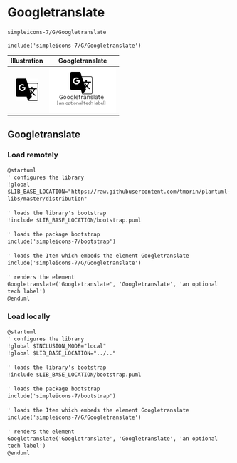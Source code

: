 # Googletranslate


```text
simpleicons-7/G/Googletranslate
```

```text
include('simpleicons-7/G/Googletranslate')
```



| Illustration | Googletranslate |
| :---: | :---: |
| ![illustration for Illustration](../../simpleicons-7/G/Googletranslate.png) | ![illustration for Googletranslate](../../simpleicons-7/G/Googletranslate.Local.png) |




## Googletranslate

### Load remotely
```plantuml
@startuml
' configures the library
!global $LIB_BASE_LOCATION="https://raw.githubusercontent.com/tmorin/plantuml-libs/master/distribution"

' loads the library's bootstrap
!include $LIB_BASE_LOCATION/bootstrap.puml

' loads the package bootstrap
include('simpleicons-7/bootstrap')

' loads the Item which embeds the element Googletranslate
include('simpleicons-7/G/Googletranslate')

' renders the element
Googletranslate('Googletranslate', 'Googletranslate', 'an optional tech label')
@enduml
```

### Load locally
```plantuml
@startuml
' configures the library
!global $INCLUSION_MODE="local"
!global $LIB_BASE_LOCATION="../.."

' loads the library's bootstrap
!include $LIB_BASE_LOCATION/bootstrap.puml

' loads the package bootstrap
include('simpleicons-7/bootstrap')

' loads the Item which embeds the element Googletranslate
include('simpleicons-7/G/Googletranslate')

' renders the element
Googletranslate('Googletranslate', 'Googletranslate', 'an optional tech label')
@enduml
```


